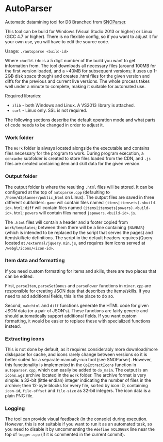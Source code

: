 # AutoParser
Automatic datamining tool for D3
Branched from [SNOParser](https://github.com/d07RiV/SNOParser).

This tool can be build for Windows (Visual Studio 2013 or higher) or Linux (GCC 4.7 or higher). There is no flexible config, so if you want to adjust it for your own use, you will have to edit the source code.

Usage: `./autoparse <build-id>`

Where `<build-id>` is a 5 digit number of the build you want to get information from. The tool downloads all necessary files (around 100MB for the first version loaded, and a ~40MB for subsequent versions; it uses up 1-2GB disk space though) and creates .html files for the given version and diffs for the previous and current live versions. The whole process takes well under a minute to complete, making it suitable for automated use.

Required libraries:

* `zlib` - both Windows and Linux. A VS2013 library is attached.
* `curl` - Linux only. SSL is not required.

The following sections describe the default operation mode and what parts of code needs to be changed in order to adjust it.

### Work folder

The `Work` folder is always located alongside the executable and contains files necessary for the program to work. During program execution, a `cdncache` subfolder is created to store files loaded from the CDN, and `.js` files are created containing item and skill data for the given version.

### Output folder

The output folder is where the resulting `.html` files will be stored. It can be configured at the top of `autoparse.cpp` (defaulting to `/home/d3planner/public_html` on Linux). The output files are saved in three different subfolders: `game` will contain files named `(items|itemsets).<build-id>.html`; `diff` will contain files named `(items|itemsets|powers).<build-id>.html`; `powers` will contain files named `jspowers.<build-id>.js`.

The `.html` files will contain a header and a footer copied from `Work/templates`; between them there will be a line containing `{NAVBAR}` (which is intended to be replaced by the script that serves the pages) and item/skill/etc definitions. The script in the default headers requires jQuery located at `/external/jquery.min.js`, and requires item icons served at `/webgl/icons/<icon-id>`.

### Item data and formatting

If you need custom formatting for items and skills, there are two places that can be edited.

First, `parseItem`, `parseSetBonus` and `parsePower` functions in `miner.cpp` are responsible for creating JSON data that describes the items/skills. If you need to add additional fields, this is the place to do so.

Second, `makehtml` and `diff` functions generate the HTML code for given JSON data (or a pair of JSON's). These functions are fairly generic and should automatically support additional fields. If you want custom formatting, it would be easier to replace these with specialized functions instead.

### Extracting icons

This is not done by default, as it requires considerably more download/more diskspace for cache, and icons rarely change between versions so it is better suited for a separate manually-run tool (see SNOParser). However, this functionality is implemented in the `OpExtractIcons` function in `autoparser.cpp`, which can easily be added to `do_main`. The output is an `icons.wgz` archive located in the `Work` folder. The archive format is very simple: a 32-bit (little endian) integer indicating the number of files in the archive; then 12-byte blocks for every file, sorted by icon ID, containing `icon-id`, `file-offset` and `file-size` as 32-bit integers. The icon data is a plain PNG file.

### Logging

The tool can provide visual feedback (in the console) during execution. However, this is not suitable if you want to run it as an automated task, so you need to disable it by uncommenting the `#define NOLOGGER` line near the top of `logger.cpp` (if it is commented in the current commit).

